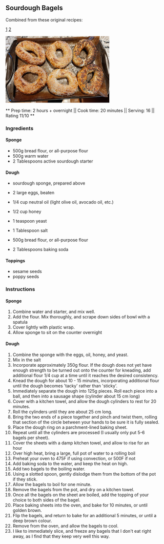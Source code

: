 ## Sourdough Bagels 

Combined from these original recipes:

[1](https://honestcooking.com/peter-reinharts-new-york-style-bagels-wild-sourdough/) 
[2](https://www.thespruceeats.com/montreal-style-bagels-recipe-2215510)

![Picture](../img/bagels.jpg)

** Prep time: 2 hours + overnight || Cook time: 20 minutes || Serving: 16 || Rating 11/10 **

### Ingredients

#### Sponge

- 500g bread flour, or all-purpose flour
- 500g warm water
- 2 Tablespoons active sourdough starter

#### Dough

- sourdough sponge, prepared above
- 2 large eggs, beaten
- 1/4 cup neutral oil (light olive oil, avocado oil, etc.)
- 1/2 cup honey
- 1 teaspoon yeast
- 1 Tablespoon salt
- 500g bread flour, or all-purpose flour

- 2 Tablespoons baking soda

#### Toppings

- sesame seeds
- poppy seeds

### Instructions

#### Sponge

1. Combine water and starter, and mix well.
2. Add the flour. Mix thoroughly, and scrape down sides of bowl with a spatula
3. Cover lightly with plastic wrap.
4. Allow sponge to sit on the counter overnight

#### Dough

1. Combine the sponge with the eggs, oil, honey, and yeast.
2. Mix in the salt
3. Incorporate approximately 350g flour. If the dough does not yet have enough strength to be turned out onto the counter for kneading, add additional flour 1/4 cup at a time until it reaches the desired consistency.
4. Knead the dough for about 10 - 15 minutes, incorporating additional flour until the dough becomes 'tacky' rather than 'sticky'.
5. Immediately separate the dough into 125g pieces. Roll each piece into a ball, and then into a sausage shape (cylinder about 15 cm long)
6. Cover with a kitchen towel, and allow the dough cylinders to rest for 20 minutes.
7. Roll the cylinders until they are about 25 cm long.
8. Bring the two ends of a piece together and pinch and twist them, rolling that section of the circle between your hands to be sure it is fully sealed.
9. Place the dough ring on a parchment-lined baking sheet.
10. Repeat until all the cylinders are processed (I usually only put 5-6 bagels per sheet). 
11. Cover the sheets with a damp kitchen towel, and allow to rise for an hour
12. Over high heat, bring a large, full pot of water to a rolling boil
13. Preheat your oven to 475F if using convection, or 500F if not
13. Add baking soda to the water, and keep the heat on high.
14. Add two bagels to the boiling water.
15. Using a slotted spoon, gently dislodge them from the bottom of the pot if they stick.
16. Allow the bagels to boil for one minute.
17. Remove the bagels from the pot, and dry on a kitchen towel.
18. Once all the bagels on the sheet are boiled, add the topping of your choice to both sides of the bagel.
19. Place baking sheets into the oven, and bake for 10 minutes, or until golden brown.
20. Flip the bagels, and return to bake for an additional 5 minutes, or until a deep brown colour.
21. Remove from the oven, and allow the bagels to cool.
22. I like to immediately slice, and freeze any bagels that I don't eat right away, as I find that they keep very well this way.
